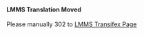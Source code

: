 #### LMMS Translation Moved

Please manually 302 to [LMMS Transifex Page](https://transifex.com/lmms/lmms)